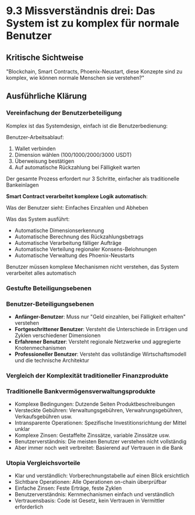 # 9.3 Missverständnis drei: Das System ist zu komplex für normale Benutzer

## Kritische Sichtweise
"Blockchain, Smart Contracts, Phoenix-Neustart, diese Konzepte sind zu komplex, wie können normale Menschen sie verstehen?"

## Ausführliche Klärung

### Vereinfachung der Benutzerbeteiligung

Komplex ist das Systemdesign, einfach ist die Benutzerbedienung:

Benutzer-Arbeitsablauf:

1. Wallet verbinden
2. Dimension wählen (100/1000/2000/3000 USDT)
3. Überweisung bestätigen
4. Auf automatische Rückzahlung bei Fälligkeit warten

Der gesamte Prozess erfordert nur 3 Schritte, einfacher als traditionelle Bankeinlagen

**Smart Contract verarbeitet komplexe Logik automatisch**:

Was der Benutzer sieht: Einfaches Einzahlen und Abheben

Was das System ausführt:

- Automatische Dimensionserkennung
- Automatische Berechnung des Rückzahlungsbetrags
- Automatische Verarbeitung fälliger Aufträge
- Automatische Verteilung regionaler Konsens-Belohnungen
- Automatische Verwaltung des Phoenix-Neustarts

Benutzer müssen komplexe Mechanismen nicht verstehen, das System verarbeitet alles automatisch

### Gestufte Beteiligungsebenen

### Benutzer-Beteiligungsebenen
- **Anfänger-Benutzer**: Muss nur "Geld einzahlen, bei Fälligkeit erhalten" verstehen
- **Fortgeschrittener Benutzer**: Versteht die Unterschiede in Erträgen und Zyklen verschiedener Dimensionen
- **Erfahrener Benutzer**: Versteht regionale Netzwerke und aggregierte Knotenmechanismen
- **Professioneller Benutzer**: Versteht das vollständige Wirtschaftsmodell und die technische Architektur

### Vergleich der Komplexität traditioneller Finanzprodukte

### Traditionelle Bankvermögensverwaltungsprodukte
- Komplexe Bedingungen: Dutzende Seiten Produktbeschreibungen
- Versteckte Gebühren: Verwaltungsgebühren, Verwahrungsgebühren, Verkaufsgebühren usw.
- Intransparente Operationen: Spezifische Investitionsrichtung der Mittel unklar
- Komplexe Zinsen: Gestaffelte Zinssätze, variable Zinssätze usw.
- Benutzerverständnis: Die meisten Benutzer verstehen nicht vollständig
- Aber immer noch weit verbreitet: Basierend auf Vertrauen in die Bank

### Utopia Vergleichsvorteile
- Klar und verständlich: Vorberechnungstabelle auf einen Blick ersichtlich
- Sichtbare Operationen: Alle Operationen on-chain überprüfbar
- Einfache Zinsen: Feste Erträge, feste Zyklen
- Benutzerverständnis: Kernmechanismen einfach und verständlich
- Vertrauensbasis: Code ist Gesetz, kein Vertrauen in Vermittler erforderlich